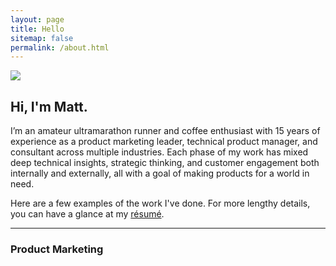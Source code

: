 ```yaml
---
layout: page
title: Hello
sitemap: false
permalink: /about.html
---
```

![](https://cloud.githubusercontent.com/assets/3597934/23150780/1f545e70-f7ab-11e6-91a1-d3c30c27a93e.jpg)

## Hi, I'm Matt.

I’m an amateur ultramarathon runner and coffee enthusiast with 15 years of experience as a product marketing leader, technical product manager, and consultant across multiple industries. Each phase of my work has mixed deep technical insights, strategic thinking, and customer engagement both internally and externally, all with a goal of making products for a world in need.

Here are a few examples of the work I've done. For more lengthy details, you can have a glance at my [résumé](https://github.com/schaar/schaar.github.io/files/3220561/Schaar_ResumeMay2019.pdf).

-------

### Product Marketing
